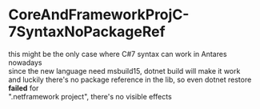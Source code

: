 # CoreAndFrameworkProjC-7SyntaxNoPackageRef

this might be the only case where C#7 syntax can work in Antares nowadays  
since the new language need msbuild15, dotnet build will make it work   
and luckily there's no package reference in the lib, so even dotnet restore **failed** for  
".netframework project", there's no visible effects  
